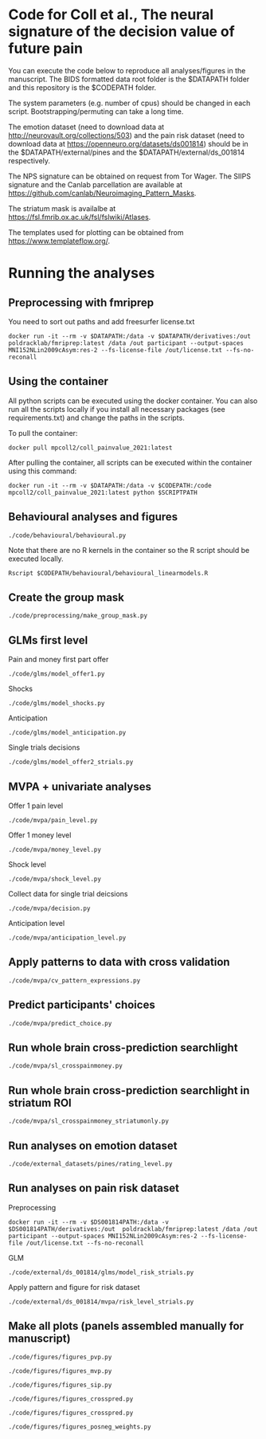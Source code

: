 
# Code for Coll et al., The neural signature of the decision value of future pain

You can execute the code below to reproduce all analyses/figures in the manuscript. The BIDS formatted data root folder is the $DATAPATH folder and this repository is the $CODEPATH folder.

The system parameters (e.g. number of cpus) should be changed in each script. Bootstrapping/permuting can take a long time.

The emotion dataset (need to download data at http://neurovault.org/collections/503) and the pain risk dataset (need to download data at https://openneuro.org/datasets/ds001814) should be in the $DATAPATH/external/pines and the $DATAPATH/external/ds_001814 respectively.

The NPS signature can be obtained on request from Tor Wager. The SIIPS signature and the Canlab parcellation are available at https://github.com/canlab/Neuroimaging_Pattern_Masks.

The striatum mask is availalbe at https://fsl.fmrib.ox.ac.uk/fsl/fslwiki/Atlases.

The templates used for plotting can be obtained from https://www.templateflow.org/.


# Running the analyses

## Preprocessing with fmriprep
You need to sort out paths and add freesurfer license.txt
```
docker run -it --rm -v $DATAPATH:/data -v $DATAPATH/derivatives:/out  poldracklab/fmriprep:latest /data /out participant --output-spaces MNI152NLin2009cAsym:res-2 --fs-license-file /out/license.txt --fs-no-reconall
```

## Using the container
All python scripts can be executed using the docker container. You can also
run all the scripts locally if you install all necessary packages (see requirements.txt)
and change the paths in the scripts.

To pull the container:
```
docker pull mpcoll2/coll_painvalue_2021:latest
```
After pulling the container, all scripts can be executed within the container using this command:
```
docker run -it --rm -v $DATAPATH:/data -v $CODEPATH:/code mpcoll2/coll_painvalue_2021:latest python $SCRIPTPATH
```

## Behavioural analyses and figures
```
./code/behavioural/behavioural.py
```
Note that there are no R kernels in the container so the R script should be executed locally.
```
Rscript $CODEPATH/behavioural/behavioural_linearmodels.R
```

## Create the group mask
```
./code/preprocessing/make_group_mask.py
```


## GLMs first level
Pain and money first part offer
```
./code/glms/model_offer1.py
```
Shocks
```
./code/glms/model_shocks.py
```
Anticipation
```
./code/glms/model_anticipation.py
```
Single trials decisions
```
./code/glms/model_offer2_strials.py
```

## MVPA + univariate analyses
Offer 1 pain level
```
./code/mvpa/pain_level.py
```

Offer 1 money level
```
./code/mvpa/money_level.py 
```
Shock level
```
./code/mvpa/shock_level.py
```
Collect data for single trial deicsions
```
./code/mvpa/decision.py
```
Anticipation level
```
./code/mvpa/anticipation_level.py
```

## Apply patterns to data with cross validation
```
./code/mvpa/cv_pattern_expressions.py
```

## Predict participants' choices
```
./code/mvpa/predict_choice.py
```

## Run whole brain cross-prediction searchlight
```
./code/mvpa/sl_crosspainmoney.py
```

## Run whole brain cross-prediction searchlight in striatum ROI
```
./code/mvpa/sl_crosspainmoney_striatumonly.py
```

## Run analyses on emotion dataset
```
./code/external_datasets/pines/rating_level.py
```

## Run analyses on pain risk dataset
Preprocessing
```
docker run -it --rm -v $DS001814PATH:/data -v $DS001814PATH/derivatives:/out  poldracklab/fmriprep:latest /data /out participant --output-spaces MNI152NLin2009cAsym:res-2 --fs-license-file /out/license.txt --fs-no-reconall
```
GLM
```
./code/external/ds_001814/glms/model_risk_strials.py
```
Apply pattern and figure for risk dataset
```
./code/external/ds_001814/mvpa/risk_level_strials.py
```

## Make all plots (panels assembled manually for manuscript)

```
./code/figures/figures_pvp.py
```
```
./code/figures/figures_mvp.py
```
```
./code/figures/figures_sip.py
```
```
./code/figures/figures_crosspred.py
```
```
./code/figures/figures_crosspred.py
```
```
./code/figures/figures_posneg_weights.py
```
